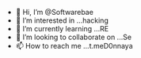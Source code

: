 - 👋 Hi, I’m @Softwarebae
- 👀 I’m interested in ...hacking
- 🌱 I’m currently learning ...RE
- 💞️ I’m looking to collaborate on ...Se
- 📫 How to reach me ...t.meD0nnaya 

<!---
Softwarebae/Softwarebae is a ✨ special ✨ repository because its `README.md` (this file) appears on your GitHub profile.
You can click the Preview link to take a look at your changes.
--->
